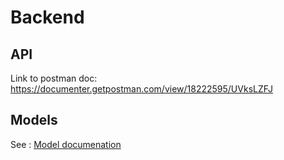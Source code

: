 # Backend

## API

Link to postman doc: https://documenter.getpostman.com/view/18222595/UVksLZFJ


## Models
See : [Model documenation](backend/documentation/schema/index.html)